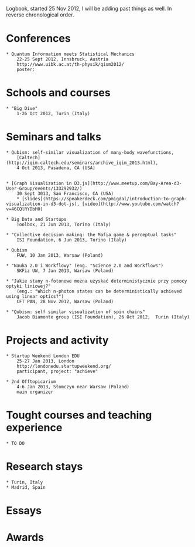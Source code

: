Logbook, started 25 Nov 2012,
I will be adding past things as well.
In reverse chronological order.

# Conferences
	* Quantum Information meets Statistical Mechanics
		22-25 Sept 2012, Innsbruck, Austria
		http://www.uibk.ac.at/th-physik/qism2012/
		poster: 


# Schools and courses

	* "Big Dive"
		1-26 Oct 2012, Turin (Italy)



# Seminars and talks

	* Qubism: self-similar visualization of many-body wavefunctions,
		[Caltech](http://iqim.caltech.edu/seminars/archive_iqim_2013.html),
		4 Oct 2013, Pasadena, CA (USA)


	* [Graph Visualization in D3.js](http://www.meetup.com/Bay-Area-d3-User-Group/events/133292932/)
		30 Sept 3013, San Francisco, CA (USA)
		* [slides](https://speakerdeck.com/pmigdal/introduction-to-graph-visualization-in-d3-dot-js), [video](http://www.youtube.com/watch?v=46CQlRYDbH0)

	* Big Data and Startups
		Toolbox, 21 Jun 2013, Torino (Italy)

	* "Collective decision making: the Mafia game & perceptual tasks"
		ISI Foundation, 6 Jun 2013, Torino (Italy)

	* Qubism
		FUW, 10 Jan 2013, Warsaw (Poland)

	* "Nauka 2.0 i Workflowy" (eng. "Science 2.0 and Workflows")
		SKFiz UW, 7 Jan 2013, Warsaw (Poland)

	* "Jakie stany n-fotonowe można uzyskać deterministycznie przy pomocy optyki liniowej?"
		(eng.: "Which n-photon states can be deterministically achieved using linear optics?")
		CFT PAN, 28 Nov 2012, Warsaw (Poland)

	* "Qubism: self similar visualization of spin chains"
		Jacob Biamonte group (ISI Foundation), 26 Oct 2012,  Turin (Italy)


# Projects and activity

	* Startup Weekend London EDU
		25-27 Jan 2013, London
		http://londonedu.startupweekend.org/
		participant, project: "achieve"

	* 2nd Offtopicarium
		4-6 Jan 2013, Słomczyn near Warsaw (Poland)
		main organizer

# Tought courses and teaching experience

	* TO DO

# Research stays
	* Turin, Italy
	* Madrid, Spain

# Essays 


# Awards
